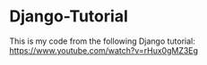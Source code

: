 # Django-Tutorial
This is my code from the following Django tutorial: https://www.youtube.com/watch?v=rHux0gMZ3Eg
